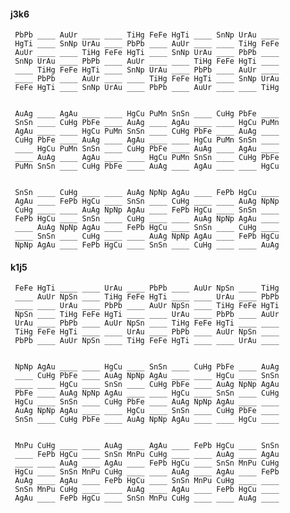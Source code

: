 
#### j3k6 

     PbPb ____ AuUr ____ ____ TiHg FeFe HgTi ____ SnNp UrAu ____ 
     HgTi ____ SnNp UrAu ____ PbPb ____ AuUr ____ ____ TiHg FeFe 
     AuUr ____ ____ TiHg FeFe HgTi ____ SnNp UrAu ____ PbPb ____ 
     SnNp UrAu ____ PbPb ____ AuUr ____ ____ TiHg FeFe HgTi ____ 
     ____ TiHg FeFe HgTi ____ SnNp UrAu ____ PbPb ____ AuUr ____ 
     ____ PbPb ____ AuUr ____ ____ TiHg FeFe HgTi ____ SnNp UrAu 
     FeFe HgTi ____ SnNp UrAu ____ PbPb ____ AuUr ____ ____ TiHg 


     AuAg ____ AgAu ____ ____ HgCu PuMn SnSn ____ CuHg PbFe ____ 
     SnSn ____ CuHg PbFe ____ AuAg ____ AgAu ____ ____ HgCu PuMn 
     AgAu ____ ____ HgCu PuMn SnSn ____ CuHg PbFe ____ AuAg ____ 
     CuHg PbFe ____ AuAg ____ AgAu ____ ____ HgCu PuMn SnSn ____ 
     ____ HgCu PuMn SnSn ____ CuHg PbFe ____ AuAg ____ AgAu ____ 
     ____ AuAg ____ AgAu ____ ____ HgCu PuMn SnSn ____ CuHg PbFe 
     PuMn SnSn ____ CuHg PbFe ____ AuAg ____ AgAu ____ ____ HgCu 


     SnSn ____ CuHg ____ ____ AuAg NpNp AgAu ____ FePb HgCu ____ 
     AgAu ____ FePb HgCu ____ SnSn ____ CuHg ____ ____ AuAg NpNp 
     CuHg ____ ____ AuAg NpNp AgAu ____ FePb HgCu ____ SnSn ____ 
     FePb HgCu ____ SnSn ____ CuHg ____ ____ AuAg NpNp AgAu ____ 
     ____ AuAg NpNp AgAu ____ FePb HgCu ____ SnSn ____ CuHg ____ 
     ____ SnSn ____ CuHg ____ ____ AuAg NpNp AgAu ____ FePb HgCu 
     NpNp AgAu ____ FePb HgCu ____ SnSn ____ CuHg ____ ____ AuAg 


#### k1j5 

     FeFe HgTi ____ ____ UrAu ____ PbPb ____ AuUr NpSn ____ TiHg 
     ____ AuUr NpSn ____ TiHg FeFe HgTi ____ ____ UrAu ____ PbPb 
     ____ ____ UrAu ____ PbPb ____ AuUr NpSn ____ TiHg FeFe HgTi 
     NpSn ____ TiHg FeFe HgTi ____ ____ UrAu ____ PbPb ____ AuUr 
     UrAu ____ PbPb ____ AuUr NpSn ____ TiHg FeFe HgTi ____ ____ 
     TiHg FeFe HgTi ____ ____ UrAu ____ PbPb ____ AuUr NpSn ____ 
     PbPb ____ AuUr NpSn ____ TiHg FeFe HgTi ____ ____ UrAu ____ 


     NpNp AgAu ____ ____ HgCu ____ SnSn ____ CuHg PbFe ____ AuAg 
     ____ CuHg PbFe ____ AuAg NpNp AgAu ____ ____ HgCu ____ SnSn 
     ____ ____ HgCu ____ SnSn ____ CuHg PbFe ____ AuAg NpNp AgAu 
     PbFe ____ AuAg NpNp AgAu ____ ____ HgCu ____ SnSn ____ CuHg 
     HgCu ____ SnSn ____ CuHg PbFe ____ AuAg NpNp AgAu ____ ____ 
     AuAg NpNp AgAu ____ ____ HgCu ____ SnSn ____ CuHg PbFe ____ 
     SnSn ____ CuHg PbFe ____ AuAg NpNp AgAu ____ ____ HgCu ____ 


     MnPu CuHg ____ ____ AuAg ____ AgAu ____ FePb HgCu ____ SnSn 
     ____ FePb HgCu ____ SnSn MnPu CuHg ____ ____ AuAg ____ AgAu 
     ____ ____ AuAg ____ AgAu ____ FePb HgCu ____ SnSn MnPu CuHg 
     HgCu ____ SnSn MnPu CuHg ____ ____ AuAg ____ AgAu ____ FePb 
     AuAg ____ AgAu ____ FePb HgCu ____ SnSn MnPu CuHg ____ ____ 
     SnSn MnPu CuHg ____ ____ AuAg ____ AgAu ____ FePb HgCu ____ 
     AgAu ____ FePb HgCu ____ SnSn MnPu CuHg ____ ____ AuAg ____ 


